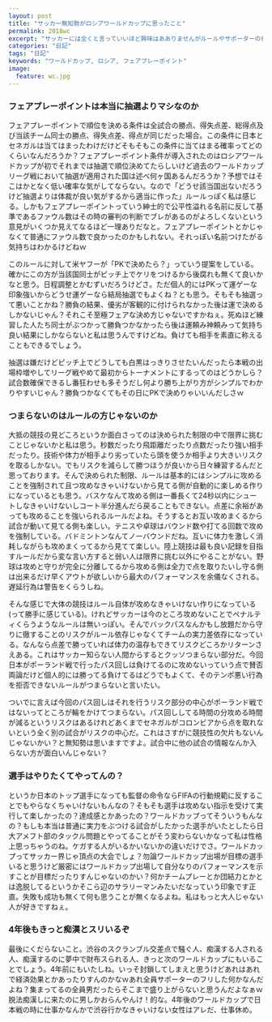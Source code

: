 ```yaml
---
layout: post
title: "サッカー無知勢がロシアワールドカップに思ったこと"
permalink: 2018wc
excerpt: "サッカーには全くと言っていいほど興味はあありませんがルールやサポーターの行動、反応などに関して気になる部分が少し見受けられました。サッカー無知勢なりにロシアワールドカップをどう思ったか、イチ意見を書いてみます。"
categories: "日記"
tags: "日記"
keywords: "ワールドカップ, ロシア, フェアプレーポイント"
image:
  feature: wc.jpg
---
```


<div class="video-container"></div>

### フェアプレーポイントは本当に抽選よりマシなのか

フェアプレーポイントで順位を決める条件は全試合の勝点、得失点差、総得点及び当該チーム同士の勝点、得失点差、得点が同じだった場合。この条件に日本とセネガルは当てはまったわけだけどそもそもこの条件に当てはまる確率ってどのくらいなんだろうか？フェアプレーポイント条件が導入されたのはロシアワールドカップが初でそれまでは抽選で順位決めてたらしいけど過去のワールドカップリーグ戦において抽選が適用された国は述べ何ヶ国あるんだろうか？予想ではそこはかとなく低い確率な気がしてならない。なので「どうせ該当国出ないだろうけど抽選よりは体裁が良い気がするから適当に作った」ルールっぽく私は感じる。しかもフェアプレーポイントっていう紳士的で公平性溢れる名前に反して基準であるファウル数はその時の審判の判断でブレがあるのがよろしくないという意見がいくつか見えてなるほど一理ありだなと。フェアプレーポイントとかじゃなくて普通にファウル数で良かったのかもしれない。それっぽい名前つけたがる気持ちはわかるけどねｗ

このルールに対して米ヤフーが「PKで決めたら？」っていう提案をしている。確かにこの方が当該国同士がピッチ上でケリをつけるから後腐れも無くて良いかなと思う。日程調整とかむずいだろうけどさ。ただ個人的にはPKって運ゲーな印象強いからどうせ運ゲーなら結局抽選でもよくね？とも思う。そもそも抽選って悪いことかね？勝負の結果、優劣が客観的に付けられなかった後は運で決めるしかないじゃん？それこそ至極フェアな決め方じゃないですかねぇ。死ぬほど練習した人たち同士がぶつかって勝負つかなかったら後は運頼み神頼みって気持ち良い結果にしかならないと私は思うんですけどね。負けても相手を素直に称えることもできるでしょう。

抽選は嫌だけどピッチ上でどうしても白黒はっきりさせたいんだったら本戦の出場枠増やしてリーグ戦やめて最初からトーナメントにするってのはどうかしら？試合数確保できるし番狂わせも多そうだし何より勝ち上がり方がシンプルでわかりやすいじゃん？勝負つかなくてもその日にPKで決めりゃいいんだしさｗ

### つまらないのはルールの方じゃないのか

大抵の競技の見どころというか面白さってのは決められた制限の中で限界に挑むことじゃないかと私は思う。秒数だったり飛距離だったり点数だったり強い相手だったり。技術や体力が相手より劣っていたら頭を使うか相手より大きいリスクを取るしかない。でもリスクを減らして勝つほうが良いから日々練習するんだと思っております。そんで決められた制限、ルールは基本的にはシンプルに攻めることを強制されて且つ攻めなきゃいけないから見てる側が自動的に楽しめる作りになっているとも思う。バスケなんて攻める側は一番長くて24秒以内にシュートしなきゃいけないしコート半分進んだら戻ることもできない。点差に余裕があっても攻めることを強いられるルールだよね。そうするとお互い攻めまくるから試合が動いて見てる側も楽しい。テニスや卓球はバウンド数や打てる回数で攻めを強制している。バドミントンなんてノーバウンドだね。互いに体力を激しく消耗しながらも攻めまくってるから見てて楽しい。陸上競技は最も良い記録を目指すルールだから変な言い方すると弱い人は限界に挑む以外にやることがない。野球は攻めと守りが完全に分離してるから攻める側は全力で点を取りたいし守る側は出来るだけ早くアウトが欲しいから最大のパフォーマンスを余儀なくされる。遅延行為は警告をくらうしね。

そんな感じで大体の競技はルール自体が攻めなきゃいけない作りになっている(って勝手に感じている)。けれどサッカーは今のところ攻めないことでペナルティくらうようなルールは無いっぽい。そんでバックパスなんかもし放題だから守りに徹することのリスクがルール依存じゃなくてチームの実力差依存になっている。なんなら点差で勝っていれば体力の温存もできてリスクどころかリターンさえある。これはサッカー知らない人間からするとクッソつまらない部分だ。今回日本がポーランド戦で行ったパス回しは負けてるのに攻めないっていう点で賛否両論だけど個人的には勝ってる負けてるはどうでもよくて、そのテンポ悪い行為を拒否できないルールがつまらないと言いたい。

ついでに言えば今回のパス回しはそれを行うリスク部分の中心がポーランド戦ではないってところが輪をかけてつまらない。パス回ししてる時間の分攻める時間が減るというリスクはあるけれどあくまでセネガルがコロンビアから点を取れないという全く別の試合がリスクの中心だ。これはさすがに競技性の欠片もないんじゃないかい？と無知勢は思いますですよ。試合中に他の試合の情報なんか入らない方が面白いんじゃない？

### 選手はやりたくてやってんの？

というか日本のトップ選手になっても監督の命令ならFIFAの行動規範に反することでもやらなくちゃいけないもんなの？そもそも選手は攻めない指示を受けて実行して楽しかったの？達成感とかあったの？ワールドカップってそういうもんなの？もしも本当は普通に実力をぶつける試合がしたかった選手がいたとしたら日大アメフト部のタックル問題とやってることがそう変わらないかなって私は性格上思っちゃうのね。ケガする人がいるかいないかの違いだけでさ。ワールドカップってサッカー界じゃ頂点の大会でしょ？勿論ワールドカップ出場が目標の選手いると思うけど厳密にはワールドカップ出場して自分なりのパフォーマンスを示すことが目標だったりすんじゃないのかい？何かチームプレーとか団結力とかとは逸脱してるというかそこら辺のサラリーマンみたいだなっていう印象です正直。失敗も成功も無くて何も思うことが無くなるよね。私はもっと大人じゃない人が好きですねぇ。

### 4年後もきっと痴漢とスリいるぞ

最後にくだらないこと。渋谷のスクランブル交差点で騒ぐ人、痴漢する人される人、痴漢するのに夢中で財布スられる人、きっと次のワールドカップにもいることでしょう。4年前にもいたしね。いっそ封鎖してしまえと思うけどあれはあれで経済効果とかあったりすんのかなｗあれ全員サポーターのフリした何かなんだよね？集まってるの全員男だったらそこまで盛り上がらないと思うんだよなぁｗ脱法痴漢しに来たのに男しかおらんやんけ！的な。4年後のワールドカップで日本戦の時に仕事かなんかで渋谷行かなきゃいけない女性はアレだ、仕事休め。